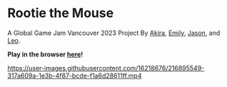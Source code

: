 # Rootie the Mouse

A Global Game Jam Vancouver 2023 Project By
[Akira](https://github.com/akirakudo901),
[Emily](https://github.com/Ryokuaida),
[Jason](https://github.com/jasonliang-dev), and
[Leo](https://github.com/Kwibaesi).

**Play in the browser [here](https://jasonliang.js.org/rootie-the-mouse/)!**

https://user-images.githubusercontent.com/16218676/216895549-317a609a-1e3b-4f87-bcde-f1a6d28611ff.mp4
